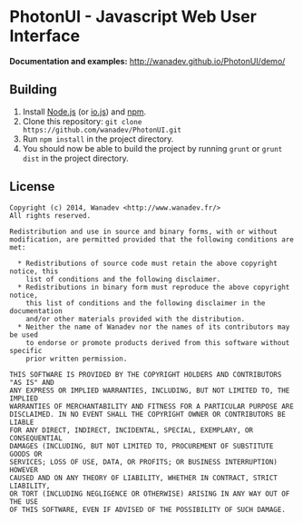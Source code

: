 # PhotonUI - Javascript Web User Interface

**Documentation and examples:** http://wanadev.github.io/PhotonUI/demo/


## Building

  1. Install [Node.js](https://nodejs.org/) (or [io.js](https://iojs.org/)) and [npm](http://npmjs.org).
  2. Clone this repository: `git clone https://github.com/wanadev/PhotonUI.git`
  3. Run `npm install` in the project directory.
  4. You should now be able to build the project by running `grunt` or `grunt dist` in the project directory.


## License

```
Copyright (c) 2014, Wanadev <http://www.wanadev.fr/>
All rights reserved.

Redistribution and use in source and binary forms, with or without
modification, are permitted provided that the following conditions are met:

  * Redistributions of source code must retain the above copyright notice, this
    list of conditions and the following disclaimer.
  * Redistributions in binary form must reproduce the above copyright notice,
    this list of conditions and the following disclaimer in the documentation
    and/or other materials provided with the distribution.
  * Neither the name of Wanadev nor the names of its contributors may be used
    to endorse or promote products derived from this software without specific
    prior written permission.

THIS SOFTWARE IS PROVIDED BY THE COPYRIGHT HOLDERS AND CONTRIBUTORS "AS IS" AND
ANY EXPRESS OR IMPLIED WARRANTIES, INCLUDING, BUT NOT LIMITED TO, THE IMPLIED
WARRANTIES OF MERCHANTABILITY AND FITNESS FOR A PARTICULAR PURPOSE ARE
DISCLAIMED. IN NO EVENT SHALL THE COPYRIGHT OWNER OR CONTRIBUTORS BE LIABLE
FOR ANY DIRECT, INDIRECT, INCIDENTAL, SPECIAL, EXEMPLARY, OR CONSEQUENTIAL
DAMAGES (INCLUDING, BUT NOT LIMITED TO, PROCUREMENT OF SUBSTITUTE GOODS OR
SERVICES; LOSS OF USE, DATA, OR PROFITS; OR BUSINESS INTERRUPTION) HOWEVER
CAUSED AND ON ANY THEORY OF LIABILITY, WHETHER IN CONTRACT, STRICT LIABILITY,
OR TORT (INCLUDING NEGLIGENCE OR OTHERWISE) ARISING IN ANY WAY OUT OF THE USE
OF THIS SOFTWARE, EVEN IF ADVISED OF THE POSSIBILITY OF SUCH DAMAGE.
```

